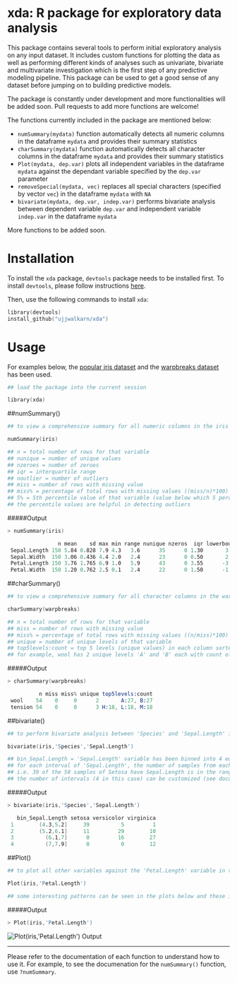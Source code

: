 # xda: R package for exploratory data analysis

This package contains several tools to perform initial exploratory analysis on any input dataset. It includes custom functions for plotting the data as well as performing different kinds of analyses such as univariate, bivariate and multivariate investigation which is the first step of any predictive modeling pipeline. This package can be used to get a good sense of any dataset before jumping on to building predictive models.

The package is constantly under development and more functionalities will be added soon. Pull requests to add more functions are welcome!

The functions currently included in the package are mentioned below:

- `numSummary(mydata)` function automatically detects all numeric columns in the dataframe `mydata` and provides their summary statistics 
- `charSummary(mydata)` function automatically detects all character columns in the dataframe `mydata` and provides their summary statistics 
- `Plot(mydata, dep.var)` plots all independent variables in the dataframe `mydata` against the dependant variable specified by the `dep.var` parameter 
- `removeSpecial(mydata, vec)` replaces all special characters (specified by vector `vec`) in the dataframe `mydata` with `NA` 
- `bivariate(mydata, dep.var, indep.var)` performs bivariate analysis between dependent variable `dep.var` and independent variable `indep.var` in the dataframe `mydata`

More functions to be added soon.

# Installation

To install the `xda` package, `devtools` package needs to be installed first. To install `devtools`, please follow instructions [here](https://github.com/hadley/devtools).

Then, use the following commands to install `xda`:

```s
library(devtools)
install_github("ujjwalkarn/xda")
```

# Usage

For examples below, the [popular iris dataset](https://en.wikipedia.org/wiki/Iris_flower_data_set) and the [warpbreaks dataset](https://stat.ethz.ch/R-manual/R-devel/library/datasets/html/warpbreaks.html) has been used.

```s
## load the package into the current session

library(xda)
```
##numSummary()
```s
## to view a comprehensive summary for all numeric columns in the iris dataset

numSummary(iris)

## n = total number of rows for that variable
## nunique = number of unique values
## nzeroes = number of zeroes
## iqr = interquartile range
## noutlier = number of outliers
## miss = number of rows with missing value
## miss% = percentage of total rows with missing values ((miss/n)*100)
## 5% = 5th percentile value of that variable (value below which 5 percent of the observations may be found)
## the percentile values are helpful in detecting outliers
```
#####Output
```s
> numSummary(iris)

                n mean    sd max min range nunique nzeros  iqr lowerbound upperbound noutlier kurtosis skewness mode miss miss%   1%   5% 25%  50% 75%  95%  99%
 Sepal.Length 150 5.84 0.828 7.9 4.3   3.6      35      0 1.30       3.15       8.35        0   -0.606    0.309  5.0    0     0 4.40 4.60 5.1 5.80 6.4 7.25 7.70
 Sepal.Width  150 3.06 0.436 4.4 2.0   2.4      23      0 0.50       2.05       4.05        4    0.139    0.313  3.0    0     0 2.20 2.34 2.8 3.00 3.3 3.80 4.15
 Petal.Length 150 3.76 1.765 6.9 1.0   5.9      43      0 3.55      -3.72      10.42        0   -1.417   -0.269  1.4    0     0 1.15 1.30 1.6 4.35 5.1 6.10 6.70
 Petal.Width  150 1.20 0.762 2.5 0.1   2.4      22      0 1.50      -1.95       4.05        0   -1.358   -0.101  0.2    0     0 0.10 0.20 0.3 1.30 1.8 2.30 2.50

```

##charSummary()
```s
## to view a comprehensive summary for all character columns in the warpbreaks dataset

charSummary(warpbreaks)

## n = total number of rows for that variable
## miss = number of rows with missing value
## miss% = percentage of total rows with missing values ((n/miss)*100)
## unique = number of unique levels of that variable
## top5levels:count = top 5 levels (unique values) in each column sorted by count
## for example, wool has 2 unique levels 'A' and 'B' each with count of 27 

```
#####Output
```s
> charSummary(warpbreaks)

          n miss miss% unique top5levels:count
 wool    54    0     0      2       A:27, B:27
 tension 54    0     0      3 H:18, L:18, M:18

```

##bivariate()
```s
## to perform bivariate analysis between 'Species' and 'Sepal.Length' in the iris dataset

bivariate(iris,'Species','Sepal.Length')

## bin_Sepal.Length = 'Sepal.Length' variable has been binned into 4 equal intervals (original range is [4.3,7.9])
## for each interval of 'Sepal.Length', the number of samples from each category of 'Species' is shown 
## i.e. 39 of the 50 samples of Setosa have Sepal.Length is in the range (4.3,5.2], and so on. 
## the number of intervals (4 in this case) can be customized (see documentation)

```
#####Output
```s
> bivariate(iris,'Species','Sepal.Length')

   bin_Sepal.Length setosa versicolor virginica
 1        (4.3,5.2]     39          5         1
 2        (5.2,6.1]     11         29        10
 3          (6.1,7]      0         16        27
 4          (7,7.9]      0          0        12

```

##Plot()
```s
## to plot all other variables against the 'Petal.Length' variable in the iris dataset

Plot(iris,'Petal.Length')

## some interesting patterns can be seen in the plots below and these insights can be used for predictive modeling
```
#####Output
```s
> Plot(iris,'Petal.Length')
```
![Plot(iris,'Petal.Length') Output](/images/Plot2.png?raw=true)

---

Please refer to the documentation of each function to understand how to use it. 
For example, to see the documenation for the `numSummary()` function, use `?numSummary`.

